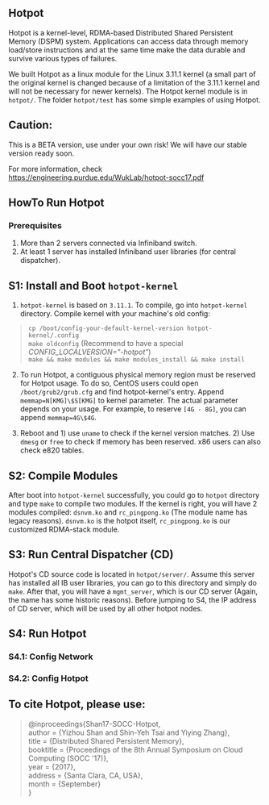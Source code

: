 ## Hotpot
Hotpot is a kernel-level, RDMA-based Distributed Shared Persistent Memory (DSPM) system. Applications can access data through memory load/store instructions and at the same time make the data durable and survive various types of failures. 

We built Hotpot as a linux module for the Linux 3.11.1 kernel (a small part of the original kernel is changed because of a limitation of the 3.11.1 kernel and will not be necessary for newer kernels). The Hotpot kernel module is in `hotpot/`. The folder `hotpot/test` has some simple examples of using Hotpot.

## Caution:  
This is a BETA version, use under your own risk! We will have our stable version ready soon.

For more information, check https://engineering.purdue.edu/WukLab/hotpot-socc17.pdf

## HowTo Run Hotpot

### Prerequisites
1. More than 2 servers connected via Infiniband switch.
2. At least 1 server has installed Infiniband user libraries (for central dispatcher).

## S1: Install and Boot `hotpot-kernel`
1. `hotpot-kernel` is based on `3.11.1`. To compile, go into `hotpot-kernel` directory. Compile kernel with your machine's old config:  
>`cp /boot/config-your-default-kernel-version hotpot-kernel/.config`  
>`make oldconfig` (Recommend to have a special _CONFIG_LOCALVERSION="-hotpot"_)  
>`make && make modules && make modules_install && make install`  

2. To run Hotpot, a contiguous physical memory region must be reserved for Hotpot usage. To do so, CentOS users could open `/boot/grub2/grub.cfg` and find hotpot-kernel's entry. Append `memmap=N[KMG]\$S[KMG]` to kernel parameter. The actual parameter depends on your usage. For example, to reserve `[4G - 8G]`, you can append `memmap=4G\$4G`.

3. Reboot and 1) use `uname` to check if the kernel version matches. 2) Use `dmesg` or `free` to check if memory has been reserved. x86 users can also check e820 tables.

## S2: Compile Modules
After  boot into `hotpot-kernel` successfully, you could go to `hotpot` directory and type `make` to compile two modules. If the kernel is right, you will have 2 modules compiled: `dsnvm.ko` and `rc_pingpong.ko` (The module name has legacy reasons). `dsnvm.ko` is the hotpot itself, `rc_pingpong.ko` is our customized RDMA-stack module.

## S3: Run Central Dispatcher (CD)
Hotpot's CD source code is located in `hotpot/server/`. Assume this server has installed all IB user libraries, you can go to this directory and simply do `make`. After that, you will have a `mgmt_server`, which is our CD server (Again, the name has some historic reasons). Before jumping to S4, the IP address of CD server, which will be used by all other hotpot nodes.

## S4: Run Hotpot
### S4.1: Config Network
### S4.2: Config Hotpot

## To cite Hotpot, please use:

>\@inproceedings{Shan17-SOCC-Hotpot\,  
> author = {Yizhou Shan and Shin-Yeh Tsai and Yiying Zhang},  
> title = {Distributed Shared Persistent Memory},  
> booktitle = {Proceedings of the 8th Annual Symposium on Cloud Computing (SOCC '17)},  
> year = {2017},  
> address = {Santa Clara, CA, USA},  
> month = {September}  
>}
